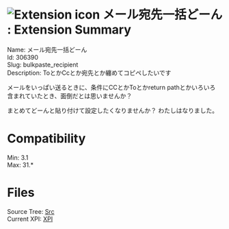 # ![Extension icon](https://addons.thunderbird.net/static/img/addon-icons/default-64.png) メール宛先一括どーん : Extension Summary

Name: メール宛先一括どーん  
Id: 306390  
Slug: bulkpaste_recipient  
Description: ToとかCcとか宛先とか纏めてコピペしたいです

メールをいっぱい送るときに、条件にCCとかToとかreturn pathとかいろいろ
含まれていたとき、面倒だとは思いませんか？

まとめてどーんと貼り付けて設定したくなりませんか？
わたしはなりました。
  

# Compatibility
Min: 3.1  
Max: 31.*  

# Files

Source Tree: [Src](C:/Dev/Thunderbird/ThunderKdB/xall/xOther/306390-bulkpaste_recipient/src)  
Current XPI: [XPI](C:/Dev/Thunderbird/ThunderKdB/xall/xOther/306390-bulkpaste_recipient/xpi)  



